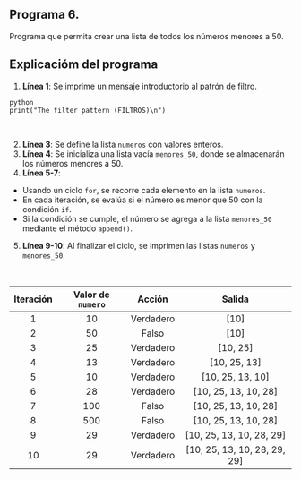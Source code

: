 ## Programa 6.
Programa que permita crear una lista de todos los números menores a 50.

## Explicacióm del programa
1. __Línea 1__: Se imprime un mensaje introductorio al patrón de filtro.
```
python
print("The filter pattern (FILTROS)\n")
```

<br/>

2. __Línea 3__: Se define la lista `numeros` con valores enteros. <br/>
3. __Línea 4__: Se inicializa una lista vacía `menores_50`, donde se almacenarán los números menores a 50. <br/>
4. __Línea 5-7__:
  * Usando un ciclo `for`, se recorre cada elemento en la lista `numeros`. <br/>
  * En cada iteración, se evalúa si el número es menor que 50 con la condición `if`. <br/>
  * Si la condición se cumple, el número se agrega a la lista `menores_50` mediante el método `append()`. <br/>
5. __Línea 9-10__: Al finalizar el ciclo, se imprimen las listas `numeros` y `menores_50`.

<br/>

| Iteración  | Valor de `numero` | Acción     | Salida                       |
| :--------: | :---------------: | :--------: | :--------------------------: |
| 1          | 10                | 	Verdadero | [10]                         |
| 2          | 50                | 	Falso     | [10]                         |
| 3          | 25                | 	Verdadero | [10, 25]                     |
| 4          | 13                | 	Verdadero | [10, 25, 13]                 |
| 5          | 10                | 	Verdadero | [10, 25, 13, 10]             |
| 6          | 28                | 	Verdadero | [10, 25, 13, 10, 28]         |
| 7          | 100               | 	Falso     | [10, 25, 13, 10, 28]         |
| 8          | 500               | 	Falso     | [10, 25, 13, 10, 28]         |
| 9          | 29                | 	Verdadero | [10, 25, 13, 10, 28, 29]     |
| 10         | 29                | 	Verdadero | [10, 25, 13, 10, 28, 29, 29] |
